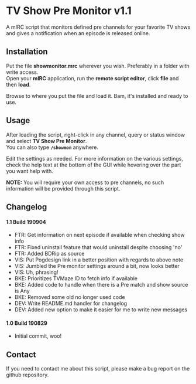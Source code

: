 # TV Show Pre Monitor v1.1
A mIRC script that monitors defined pre channels for your favorite TV shows and gives a notification when an episode is released online.

## Installation
Put the file **showmonitor.mrc** wherever you wish. Preferably in a folder with write access.<br />
Open your **mIRC** application, run the **remote script editor**, click **file** and then **load**.

Browse to where you put the file and load it. Bam, it's installed and ready to use.

## Usage
After loading the script, right-click in any channel, query or status window and select **TV Show Pre Monitor**.<br />
You can also type **`/showmon`** anywhere.

Edit the settings as needed. For more information on the various settings, check the help text at the bottom of the GUI while hovering over the part you want help with.

**NOTE:** You will require your own access to pre channels, no such information will be provided through this script.

## Changelog
#### 1.1 Build 190904
* FTR: Get information on next episode if available when checking show info
* FTR: Fixed uninstall feature that would uninstall despite choosing 'no'
* FTR: Added BDRip as source
* VIS: Put Pogdesign link in a better position with regards to above note
* VIS: Jumbled the Pre monitor settings around a bit, now looks better
* VIS: Uh, phrasing!
* BKE: Prioritizes TVMaze ID to fetch info if available
* BKE: Added code to handle when there is a Pre match and show source is Any
* BKE: Removed some old no longer used code
* DEV: Write README.md handler for changelog
* DEV: Added new option to make it easier for me to write new messages

#### 1.0 Build 190829
* Initial commit, woo!


## Contact
If you need to contact me about this script, please make a bug report on the github repository.